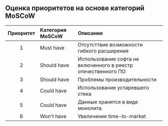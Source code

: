 ## Оценка приоритетов на основе категорий MoSCoW
|**Приоритет**|**Категория MoSCoW**|**Описание**|
| :-: | :- | :- |
|1| Must have | Отсутсттвие возможности гибкого расширения|
|2| Should have | Использование софта не включенного в реестр отечественного ПО|
|3| Should have | Проблемы производительности|
|4| Could have | Использование устаревшего стека|
|5| Could have | Данные хранятся в виде монолита|
|6| Won't have | Увеличение  time-to-market|
